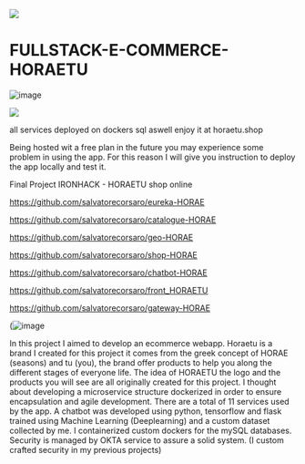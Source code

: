 ![](https://i.ibb.co/dLcJkcX/Artboard-1-4x.png)
# FULLSTACK-E-COMMERCE-HORAETU

![image](https://user-images.githubusercontent.com/55556636/111149851-b0eae880-858d-11eb-97fa-14f072a1d263.png)

![](https://i.ibb.co/jZFCNYF/horaetu2.png)

all services deployed on dockers sql aswell enjoy it at horaetu.shop

Being hosted wit a free plan in the future you may experience some problem in using the app. 
For this reason I will give you instruction to deploy the app locally and test it.

Final Project IRONHACK - HORAETU shop online


https://github.com/salvatorecorsaro/eureka-HORAE

https://github.com/salvatorecorsaro/catalogue-HORAE

https://github.com/salvatorecorsaro/geo-HORAE

https://github.com/salvatorecorsaro/shop-HORAE

https://github.com/salvatorecorsaro/chatbot-HORAE

https://github.com/salvatorecorsaro/front_HORAETU

https://github.com/salvatorecorsaro/gateway-HORAE

(![image](https://user-images.githubusercontent.com/55556636/111147577-ee01ab80-858a-11eb-94d5-c18c6df430ca.png)

In this project I aimed to develop an ecommerce webapp.
Horaetu is a brand I created for this project it comes from the greek concept of HORAE (seasons) and tu (you), the brand offer products to help you along the different stages of everyone life.
The idea of HORAETU the logo and the products you will see are all originally created for this project.
I thought about developing a microservice structure dockerized in order to ensure encapsulation and agile development.
There are a total of 11 services used by the app. 
A chatbot was developed using python, tensorflow and flask trained using Machine Learning (Deeplearning) and a custom dataset collected by me.
I containerized custom dockers for the mySQL databases.
Security is managed by OKTA service to assure a solid system. (I custom crafted security in my previous projects)
